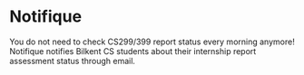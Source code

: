 # Notifique
You do not need to check CS299/399 report status every morning anymore!  
Notifique notifies Bilkent CS students about their internship report assessment status through email.
